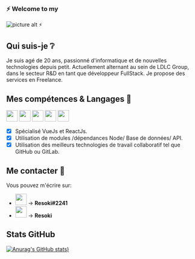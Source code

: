 ### ⚡ Welcome to my 
![picture alt](https://softalead.net/wp-content/uploads/2020/01/Download-Github-2020.jpg "Title is optional") ⚡


## Qui suis-je ❔ ##
Je suis agé de 20 ans, passionné d'informatique et de nouvelles technologies depuis petit. 
Actuellement alternant au sein de LDLC Group, dans le secteur R&D en tant que développeur FullStack.
Je propose des services en Freelance.


## Mes compétences & Langages 🚀 ##



<img height="30" src="https://img.shields.io/badge/JavaScript-F7DF1E?style=for-the-badge&logo=javascript&logoColor=black"> <img height="30" src="https://img.shields.io/badge/TypeScript-blue.svg?style=for-the-badge&logo=typescript&logoColor=white"> <img height="30" src="https://img.shields.io/badge/Node.js-339933?style=for-the-badge&logo=nodedotjs&logoColor=white"> <img height="30" src="https://img.shields.io/badge/npm-CB3837?style=for-the-badge&logo=npm&logoColor=white"> <img height="30" src="https://img.shields.io/badge/VSCode-222244.svg?style=for-the-badge&logo=visualstudiocode&logoColor=blue">

- [x] Spécialisé VueJs et ReactJs.
- [x] Utilisation de modules /dépendances Node/ Base de données/ API.
- [x] Utilisation des meilleurs technologies de travail collaboratif tel que GitHub ou GitLab.

## Me contacter 💬 ##
Vous pouvez m'écrire sur:
- <img height="30" src="https://img.shields.io/badge/Discord-7289da.svg?style=for-the-badge&logo=discord&logoColor=white"> → **Resoki#2241**
- <img height="30" src="https://img.shields.io/badge/stackoverflow-orange?style=for-the-badge&logo=stackoverflow&logoColor=black" > → **Resoki**



## Stats GitHub ##
[![Anurag's GitHub stats](https://github-readme-stats.vercel.app/api?username=Resoki&theme=radical))](https://github.com/anuraghazra/github-readme-stats)


<!--
**Resoki/Resoki** is a ✨ _special_ ✨ repository because its `README.md` (this file) appears on your GitHub profile.


Here are some ideas to get you started:

- 🔭 I’m currently working on ...
- 🌱 I’m currently learning ...
- 👯 I’m looking to collaborate on ...
- 🤔 I’m looking for help with ...
- 💬 Ask me about ...
- 📫 How to reach me: ...
- 😄 Pronouns: ...
- ⚡ Fun fact: ...
-->
